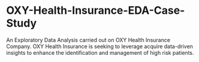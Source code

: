 # OXY-Health-Insurance-EDA-Case-Study
An Exploratory Data Analysis carried out on OXY Health Insurance Company. OXY Health Insurance is seeking to leverage acquire data-driven insights to enhance the identification and management of high risk patients.
